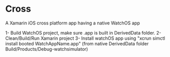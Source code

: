 # Cross
A Xamarin iOS cross platform app having a native WatchOS app

1- Build WatchOS project, make sure .app is built in DerivedData folder.
2- Clean/Build/Run Xamarin project
3- Install watchOS app using "xcrun simctl install booted WatchAppName.app" (from native DerivedData folder Build/Products/Debug-watchsimulator)
